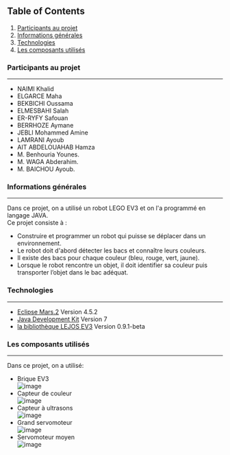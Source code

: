 ## Table of Contents
1. [Participants au projet](#participants)
2. [Informations générales](#general-info)
3. [Technologies](#technologies)
4. [Les composants utilisés](#composants)

<a name="participants"></a>
### Participants au projet
***
* NAIMI Khalid
* ELGARCE Maha
* BEKBICHI Oussama
* ELMESBAHI Salah
* ER-RYFY Safouan
* BERRHOZE Aymane
* JEBLI Mohammed Amine
* LAMRANI Ayoub
* AIT ABDELOUAHAB Hamza
* M. Benhouria Younes.
* M. WAGA Abderahim.
* M. BAICHOU Ayoub.

<a name="general-info"></a>
### Informations générales
***
Dans ce projet, on a utilisé un robot LEGO EV3 et on l'a programmé en langage JAVA.<br>
Ce projet consiste à :
- Construire et programmer un robot qui puisse se déplacer dans un environnement.
- Le robot doit d'abord détecter les bacs et connaître leurs couleurs.
- Il existe des bacs pour chaque couleur (bleu, rouge, vert, jaune).
- Lorsque le robot rencontre un objet, il doit identifier sa couleur puis transporter l’objet dans le bac adéquat.

<a name="technologies"></a>
### Technologies
***
* [Eclipse Mars.2](https://www.eclipse.org/downloads/packages/release/mars/2) Version 4.5.2
* [Java Development Kit](https://www.oracle.com/java/technologies/javase/javase7-archive-downloads.html) Version 7
* [la bibliothèque LEJOS EV3](https://sourceforge.net/projects/ev3.lejos.p/files/) Version 0.9.1-beta

<a name="composants"></a>
### Les composants utilisés
***
Dans ce projet, on a utilisé:
* Brique EV3 <br> ![image](https://user-images.githubusercontent.com/62512328/111887770-9ecad900-89d7-11eb-8437-83950974a325.png)
* Capteur de couleur <br> ![image](https://user-images.githubusercontent.com/62512328/111887893-5bbd3580-89d8-11eb-9e9a-d3fb66fc2d90.png)
* Capteur à ultrasons <br> ![image](https://user-images.githubusercontent.com/62512328/111887925-9a52f000-89d8-11eb-9539-ded1feedb147.png)
* Grand servomoteur <br> ![image](https://user-images.githubusercontent.com/62512328/111888060-78a63880-89d9-11eb-9d1d-e0a6e634f356.png)
* Servomoteur moyen <br> ![image](https://user-images.githubusercontent.com/62512328/111888020-35e46080-89d9-11eb-842f-f44afd98f83b.png)


